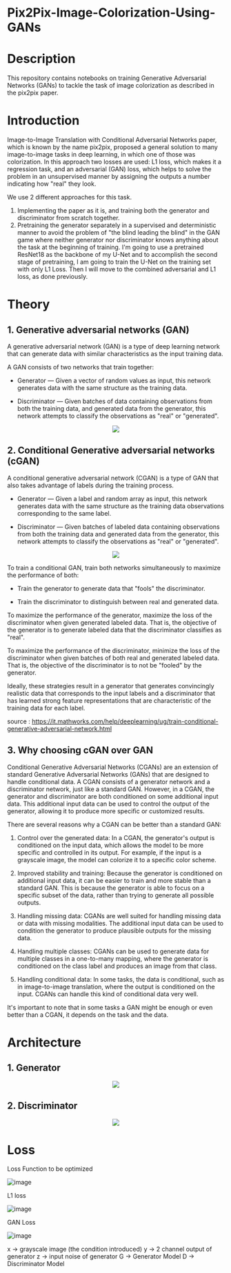# Pix2Pix-Image-Colorization-Using-GANs
# Description
This repository contains notebooks on training Generative Adversarial Networks (GANs) to tackle the task of image colorization as described in the pix2pix paper.

# Introduction
Image-to-Image Translation with Conditional Adversarial Networks paper, which is known by the name pix2pix, proposed a general solution to many image-to-image tasks in deep learning, in which one of those was colorization. In this approach two losses are used: L1 loss, which makes it a regression task, and an adversarial (GAN) loss, which helps to solve the problem in an unsupervised manner by assigning the outputs a number indicating how "real" they look.

We use 2 different approaches for this task. 
1. Implementing the paper as it is, and training both the generator and discriminator from scratch together.
2. Pretraining the generator separately in a supervised and deterministic manner to avoid the problem of "the blind leading the blind" in the GAN game where neither generator nor discriminator knows anything about the task at the beginning of training. I'm going to use a pretrained ResNet18 as the backbone of my U-Net and to accomplish the second stage of pretraining, I am going to train the U-Net on the training set with only L1 Loss. Then I will move to the combined adversarial and L1 loss, as done previously.

# Theory

## 1. Generative adversarial networks (GAN)

A generative adversarial network (GAN) is a type of deep learning network that can generate data with similar characteristics as the input training data.

A GAN consists of two networks that train together:

* Generator — Given a vector of random values as input, this network generates data with the same structure as the training data.

* Discriminator — Given batches of data containing observations from both the training data, and generated data from the generator, this network attempts to classify the observations as "real" or "generated".

<center><img src="https://it.mathworks.com/help/examples/nnet/win64/TrainConditionalGenerativeAdversarialNetworkCGANExample_01.png"/> </center>

## 2. Conditional Generative adversarial networks (cGAN)

A conditional generative adversarial network (CGAN) is a type of GAN that also takes advantage of labels during the training process.

* Generator — Given a label and random array as input, this network generates data with the same structure as the training data observations corresponding to the same label.

* Discriminator — Given batches of labeled data containing observations from both the training data and generated data from the generator, this network attempts to classify the observations as "real" or "generated".

<center><img src="https://it.mathworks.com/help/examples/nnet/win64/TrainConditionalGenerativeAdversarialNetworkCGANExample_02.png"/> </center>

To train a conditional GAN, train both networks simultaneously to maximize the performance of both:

* Train the generator to generate data that "fools" the discriminator.

* Train the discriminator to distinguish between real and generated data.

To maximize the performance of the generator, maximize the loss of the discriminator when given generated labeled data. That is, the objective of the generator is to generate labeled data that the discriminator classifies as "real".

To maximize the performance of the discriminator, minimize the loss of the discriminator when given batches of both real and generated labeled data. That is, the objective of the discriminator is to not be "fooled" by the generator.

Ideally, these strategies result in a generator that generates convincingly realistic data that corresponds to the input labels and a discriminator that has learned strong feature representations that are characteristic of the training data for each label.

source : https://it.mathworks.com/help/deeplearning/ug/train-conditional-generative-adversarial-network.html

## 3. Why choosing cGAN over GAN

Conditional Generative Adversarial Networks (CGANs) are an extension of standard Generative Adversarial Networks (GANs) that are designed to handle conditional data. A CGAN consists of a generator network and a discriminator network, just like a standard GAN. However, in a CGAN, the generator and discriminator are both conditioned on some additional input data. This additional input data can be used to control the output of the generator, allowing it to produce more specific or customized results.

There are several reasons why a CGAN can be better than a standard GAN:

1. Control over the generated data: In a CGAN, the generator's output is conditioned on the input data, which allows the model to be more specific and controlled in its output. For example, if the input is a grayscale image, the model can colorize it to a specific color scheme.

2. Improved stability and training: Because the generator is conditioned on additional input data, it can be easier to train and more stable than a standard GAN. This is because the generator is able to focus on a specific subset of the data, rather than trying to generate all possible outputs.

3. Handling missing data: CGANs are well suited for handling missing data or data with missing modalities. The additional input data can be used to condition the generator to produce plausible outputs for the missing data.

4. Handling multiple classes: CGANs can be used to generate data for multiple classes in a one-to-many mapping, where the generator is conditioned on the class label and produces an image from that class.

5. Handling conditional data: In some tasks, the data is conditional, such as in image-to-image translation, where the output is conditioned on the input. CGANs can handle this kind of conditional data very well.

It's important to note that in some tasks a GAN might be enough or even better than a CGAN, it depends on the task and the data.

# Architecture

## 1. Generator

<center> <img src="https://i.imgur.com/k6ErEni.png"></center>

## 2. Discriminator

<center> <img src="https://i.imgur.com/rG6DjQA.png"></center>

# Loss

Loss Function to be optimized

![image](https://github.com/NityamPareek/Pix2Pix-Image-Colorization-Using-GANs/assets/97893479/bf0bd0fd-974b-4c75-a8f8-aac674325d24)
 
L1 loss

![image](https://github.com/NityamPareek/Pix2Pix-Image-Colorization-Using-GANs/assets/97893479/b9f2f997-4008-4d39-93ed-dc27eb4e84bb)
 
GAN Loss

![image](https://github.com/NityamPareek/Pix2Pix-Image-Colorization-Using-GANs/assets/97893479/98073a7f-fe16-43d5-8cfa-78cd9436ea54)
 
x -> grayscale image (the condition introduced)
y -> 2 channel output of generator
z -> input noise of generator
G -> Generator Model
D -> Discriminator Model
